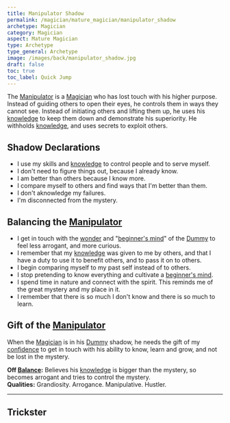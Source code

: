 ```yaml
---
title: Manipulator Shadow
permalink: /magician/mature_magician/manipulator_shadow
archetype: Magician
category: Magician
aspect: Mature Magician
type: Archetype
type_general: Archetype
image: /images/back/manipulator_shadow.jpg
draft: false
toc: true
toc_label: Quick Jump
---
```

 The [Manipulator](/magician/mature_magician/manipulator_shadow) is a [Magician](/[magician](/magician/mature_magician)/mature_magician) who has lost touch with his higher purpose. Instead of guiding others to open their eyes, he controls them in ways they cannot see. Instead of initiating others and lifting them up, he uses his [knowledge](/magician/mature_magician/knowledge) to keep them down and demonstrate his superiority. He withholds [knowledge](/magician/mature_magician/knowledge), and uses secrets to exploit others.   
  
  
## Shadow Declarations  
- I use my skills and [knowledge](/magician/mature_magician/knowledge) to control people and to serve myself.   
- I don't need to figure things out, because I already know.  
- I am better than others because I know more.    
- I compare myself to others and find ways that I'm better than them.  
- I don't aknowledge my failures.  
- I'm disconnected from the mystery.  
  
## Balancing the [Manipulator](/magician/mature_magician/manipulator_shadow)  
- I get in touch with the [wonder](/lover/mind/innocent/wonder) and "[beginner's mind](/magician/mind/sage/beginner's_mind)" of the [Dummy](/magician/mature_magician/dummy_shadow) to feel less arrogant, and more curious.   
- I remember that my [knowledge](/magician/mature_magician/knowledge) was given to me by others, and that I have a duty to use it to benefit others, and to pass it on to others.  
- I begin comparing myself to my past self instead of to others.  
- I stop pretending to know everything and cultivate a [beginner's mind](/magician/mind/sage/beginner's_mind).  
- I spend time in nature and connect with the spirit. This reminds me of the great mystery and my place in it.   
- I remember that there is so much I don't know and there is so much to learn.   
  
  
## Gift of the [Manipulator](/magician/mature_magician/manipulator_shadow)  
When the [Magician](/[magician](/magician/mature_magician)/mature_magician) is in his [Dummy](/magician/mature_magician/dummy_shadow) shadow, he needs the gift of my [confidence](/magician/heart/healer/confidence) to get in touch with his ability to know, learn and grow, and not be lost in the mystery.   
  
**Off [Balance](/king/body/ruler_and_judge/[balance](/king/body/ruler_and_judge/balance)):** Believes his [knowledge](/magician/mature_magician/knowledge) is bigger than the mystery, so becomes arrogant and tries to control the mystery.   
**Qualities:** Grandiosity. Arrogance. Manipulative. Hustler.  
  
----  
  
Trickster
---
